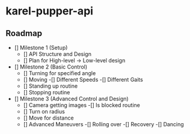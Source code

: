 # karel-pupper-api

<!-- ROADMAP -->
## Roadmap

- [] Milestone 1 (Setup)
  - [] API Structure and Design
  - [] Plan for High-level -> Low-level design
- [] Milestone 2 (Basic Control)
  - [] Turning for specified angle
  - [] Moving 
    -[] Different Speeds
    -[] Different Gaits
  - [] Standing up routine
  - [] Stopping routine
- [] Milestone 3 (Advanced Control and Design)
  - [] Camera getting images
    -[] Is blocked routine
  - [] Turn on radius
  - [] Move for distance
  - [] Advanced Maneuvers
    -[] Rolling over
    -[] Recovery
    -[] Dancing

